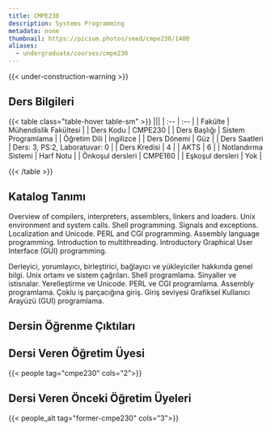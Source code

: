 ```yaml
---
title: CMPE230
description: Systems Programming
metadata: none
thumbnail: https://picsum.photos/seed/cmpe230/1400
aliases:
  - undergraduate/courses/cmpe230
---
```


{{< under-construction-warning >}}

## Ders Bilgileri

<!-- prettier-ignore-start -->
{{< table class="table-hover table-sm" >}}
|||
| :-- | :-- |
| Fakülte | Mühendislik Fakültesi |
| Ders Kodu | CMPE230 |
| Ders Başlığı | Sistem Programlama |
| Öğretim Dili | İngilizce |
| Ders Dönemi | Güz |
| Ders Saatleri | Ders: 3, PS:2, Laboratuvar: 0 |
| Ders Kredisi | 4 |
| AKTS | 6 |
| Notlandırma Sistemi | Harf Notu |
| Önkoşul dersleri | CMPE160 |
| Eşkoşul dersleri | Yok |

{{< /table >}}
<!-- prettier-ignore-end -->

## Katalog Tanımı

Overview of compilers, interpreters, assemblers, linkers and loaders. Unix environment and system calls. Shell programming. Signals and exceptions. Localization and Unicode. PERL and CGI programming. Assembly language programming. Introduction to multithreading. Introductory Graphical User Interface (GUI) programming.

Derleyici, yorumlayıcı, birleştirici, bağlayıcı ve yükleyiciler hakkında genel bilgi. Unix ortamı ve sistem çağrıları. Shell programlama. Sinyaller ve istisnalar. Yerelleştirme ve Unicode. PERL ve CGI programlama. Assembly programlama. Çoklu iş parçacığına giriş. Giriş seviyesi Grafiksel Kullanıcı Arayüzü (GUI) programlama.

## Dersin Öğrenme Çıktıları

## Dersi Veren Öğretim Üyesi

{{< people tag="cmpe230" cols="2">}}

## Dersi Veren Önceki Öğretim Üyeleri

{{< people_alt tag="former-cmpe230" cols="3">}}
